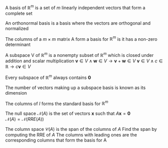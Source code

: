 A basis of $\mathbb{R}^m$ is a set of $m$ linearly independent vectors that form a complete set

An orthonormal basis is a basis where the vectors are orthogonal and normalized 

The columns of a $m \times m$ matrix A form a basis for $\mathbb{R}^m$ is it has a non-zero determinant

A subspace V of $\mathbb{R}^m$ is a nonempty subset of $\mathbb{R}^m$ which is closed under addition and scalar multiplication
	$\mathbf v \in V \land \mathbf w \in V \to \mathbf v + \mathbf w \in V$
	$\mathbf v \in V \land c \in \mathbb{R} \to c \mathbf v \in V$

Every subspace of $\mathbb{R}^m$ always contains $\mathbf 0$

The number of vectors making up a subspace basis is known as its dimension

The columns of $I$ forms the standard basis for $\mathbb{R}^m$

The null space $\mathcal{N}(A)$ is the set of vectors $\mathbf x$ such that $A \mathbf x = \mathbf  0$	
	$\mathcal{N}(A) = \mathcal{N}(RRE(A))$

The column space $\mathcal{C}(A)$ is the span of the columns of $A$
	Find the span by computing the RRE of $A$ 
	The columns with leading ones are the corresponding columns that form the basis for A

